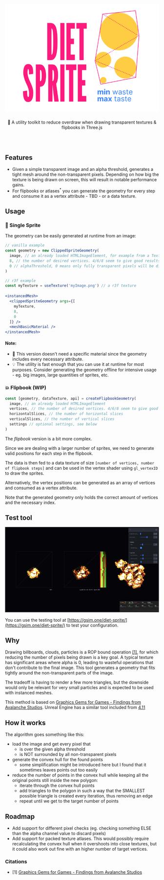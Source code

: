 <h1 align="center">
  <img src="https://github.com/gsimone/diet-sprite/blob/main/_images_/logo.svg?raw=true&a=abc" />
</h1>
<p align="center">🧋 A utility toolkit to reduce overdraw when drawing transparent textures & flipbooks in Three.js</p>

<br />
<br />

## Features

- Given a simple transparent image and an alpha threshold, generates a tight mesh around the non-transparent pixels. Depending on how big the texture is being drawn on screen, this will result in notable performance gains.
- For flipbooks or atlases<sup>*</sup> you can generate the geometry for every step and consume it as a vertex attribute - TBD - or a data texture.

## Usage

### 🥤 Single Sprite

The geometry can be easily generated at runtime from an image:

```jsx
// vanilla example
const geometry = new ClippedSpriteGeometry(
  image, // an already loaded HTMLImageElement, for example from a Texture
  8, // the number of desired vertices. 4/6/8 seem to give good results most of the time.
  0 // alphaThreshold, 0 means only fully transparent pixels will be discarded
)
```

```jsx
// r3f example
const myTexture = useTexture('myImage.png') // a r3f texture

<instancedMesh>
  <clippedSpriteGeometry args={[
    myTexture,
    8,
    0
  ]} />
  <meshBasicMaterial />
</instancedMesh>
```

#### Note:
- 📐 This version doesn't need a specific material since the geometry includes every necessary attribute.
- 💡 The utility is fast enough that you can use it at runtime for most purposes. Consider generating the geometry offline for intensive usage - eg. big images, large quantities of sprites, etc.

### 💥 Flipbook (WIP)

```js
const [geometry, dataTexture, api] = createFlipbookGeometry(
  image, // an already loaded HTMLImageElement
  vertices, // the number of desired vertices. 4/6/8 seem to give good results most of the time.
  horizontalSlices, // the number of horizontal slices
  verticalSlices, // the number of vertical slices
  settings // optional settings, see below
)
```

The *flipbook* version is a bit more complex. 

Since we are dealing with a larger number of sprites, we need to generate valid positions for each step in the flipbook. 

The data is then fed to a data texture of size `[number of vertices, number of flipbook steps]` and can be used in the vertex shader using `gl_vertexID` to draw the sprites.

Alternatively, the vertex positions can be generated as an array of vertices and consumed as a vertex attribute.

Note that the generated geometry only holds the correct amount of vertices and the necessary index.


## Test tool

<p align="center">
  <img src="https://github.com/gsimone/diet-sprite/blob/main/_images_/tool.png?raw=true&t=123" />
</p>

You can use the testing tool at [https://gsim.one/diet-sprite/](https://gsim.one/diet-sprite/) to test your configuration. 

## Why

Drawing billboards, clouds, particles is a ROP bound operation [[1]](#1), for which reducing the number of pixels being drawn is a key goal.
A typical texture has significant areas where alpha is 0, leading to wasteful operations that don't contribute to the final image.
This tool generates a geometry that fits tightly around the non-transparent parts of the image.

The tradeoff is having to render a few more triangles, but the downside would only be relevant for very small particles and is expected to be used with instanced meshes.

This method is based on [Graphics Gems for Games - Findings from Avalanche Studios](https://www.humus.name/Articles/Persson_GraphicsGemsForGames.pdf).
Unreal Engine has a similar tool included from [4.11](https://docs.unrealengine.com/4.27/en-US/WhatsNew/Builds/ReleaseNotes/2016/4_11/)


## How it works

The algorithm goes something like this:
- load the image and get every pixel that
  - is over the given alpha threshold
  - is NOT surrounded by all non-transparent pixels
- generate the convex hull for the found points 
  - some simplification might be introduced here but I found that it sometimes leaves points out too easily
- reduce the number of points in the convex hull while keeping all the original points still inside the new polygon:
  - iterate through the convex hull points 
  - add triangles to the polygon in such a way that the SMALLEST possible triangle is created every iteration, thus removing an edge
  - repeat until we get to the target number of points


## Roadmap

- Add support for different pixel checks  (eg. checking something ELSE than the alpha channel value to discard pixels)
- Add support for packed texture atlases. This would possibly require recalculating the convex hull when it overshoots into close textures, but it could also work out fine with an higher number of target vertices.

### Citations

- <a id="1">[1]</a> [Graphics Gems for Games - Findings from Avalanche Studios](https://www.humus.name/Articles/Persson_GraphicsGemsForGames.pdf)
